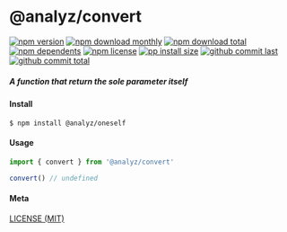 # @analyz/convert

[![npm version][badge-npm-version]][url-npm]
[![npm download monthly][badge-npm-download-monthly]][url-npm]
[![npm download total][badge-npm-download-total]][url-npm]
[![npm dependents][badge-npm-dependents]][url-github]
[![npm license][badge-npm-license]][url-npm]
[![pp install size][badge-pp-install-size]][url-pp]
[![github commit last][badge-github-last-commit]][url-github]
[![github commit total][badge-github-commit-count]][url-github]

[//]: <> (Shields)
[badge-npm-version]: https://flat.badgen.net/npm/v/@analyz/convert
[badge-npm-download-monthly]: https://flat.badgen.net/npm/dm/@analyz/convert
[badge-npm-download-total]:https://flat.badgen.net/npm/dt/@analyz/convert
[badge-npm-dependents]: https://flat.badgen.net/npm/dependents/@analyz/convert
[badge-npm-license]: https://flat.badgen.net/npm/license/@analyz/convert
[badge-pp-install-size]: https://flat.badgen.net/packagephobia/install/@analyz/convert
[badge-github-last-commit]: https://flat.badgen.net/github/last-commit/hoyeungw/analyz
[badge-github-commit-count]: https://flat.badgen.net/github/commits/hoyeungw/analyz

[//]: <> (Link)
[url-npm]: https://npmjs.org/package/@analyz/convert
[url-pp]: https://packagephobia.now.sh/result?p=@analyz/convert
[url-github]: https://github.com/hoyeungw/analyz

##### A function that return the sole parameter itself

#### Install
```console
$ npm install @analyz/oneself
```

#### Usage
```js
import { convert } from '@analyz/convert'

convert() // undefined
```

#### Meta
[LICENSE (MIT)](LICENSE)
